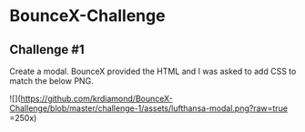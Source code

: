 # BounceX-Challenge

## Challenge #1
Create a modal. BounceX provided the HTML and I was asked to add CSS to match the below PNG.

![](https://github.com/krdiamond/BounceX-Challenge/blob/master/challenge-1/assets/lufthansa-modal.png?raw=true =250x)
